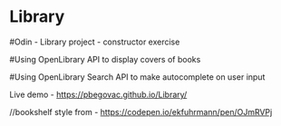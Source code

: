 # Library

#Odin - Library project - constructor exercise

#Using OpenLibrary API to display covers of books

#Using OpenLibrary Search API to make autocomplete on user input

Live demo - https://pbegovac.github.io/Library/

//bookshelf style from - https://codepen.io/ekfuhrmann/pen/OJmRVPj
